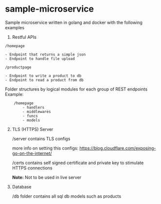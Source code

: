 # sample-microservice

Sample microservice written in golang and docker with the following examples

1. Restful APIs

```
/homepage

- Endpoint that returns a simple json
- Endpoint to handle file upload
```

```
/productpage

- Endpoint to write a product to db
- Endpoint to read a product from db
```

Folder structures by logical modules for each group of REST endpoints
Example:

```
    /homepage
        - handlers
        - middlewares
        - funcs
        - models
```

2. TLS (HTTPS) Server

   /server contains TLS configs

   more info on setting this configs: https://blog.cloudflare.com/exposing-go-on-the-internet/

   /certs contains self signed certificate and private key to stimulate HTTPS connections

   **Note:** Not to be used in live server

3. Database

   /db folder contains all sql db models such as products
